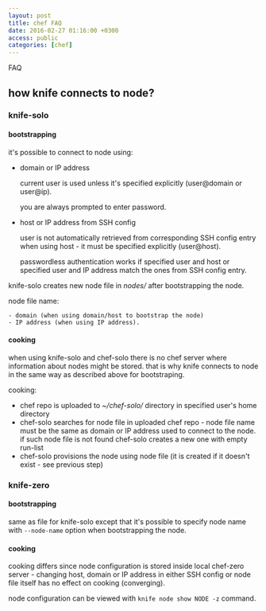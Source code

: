 ```yaml
---
layout: post
title: chef FAQ
date: 2016-02-27 01:16:00 +0300
access: public
categories: [chef]
---
```


FAQ

<!-- more -->

## how knife connects to node?

### knife-solo

####  bootstrapping

  it's possible to connect to node using:

  - domain or IP address

    current user is used unless it's specified explicitly
    (user@domain or user@ip).

    you are always prompted to enter password.

  - host or IP address from SSH config

    user is not automatically retrieved from corresponding SSH config entry
    when using host - it must be specified explicitly (user@host).

    passwordless authentication works if specified user and host or
    specified user and IP address match the ones from SSH config entry.

  knife-solo creates new node file in _nodes/_ after bootstrapping the node.

  node file name:

    - domain (when using domain/host to bootstrap the node)
    - IP address (when using IP address).

#### cooking

  when using knife-solo and chef-solo there is no chef server where
  information about nodes might be stored.
  that is why knife connects to node in the same way as described above
  for bootstraping.

  cooking:

  - chef repo is uploaded to _~/chef-solo/_ directory in
    specified user's home directory
  - chef-solo searches for node file in uploaded chef repo -
    node file name must be the same as domain or IP address used
    to connect to the node. if such node file is not found
    chef-solo creates a new one with empty run-list
  - chef-solo provisions the node using node file
    (it is created if it doesn't exist - see previous step)

### knife-zero

####  bootstrapping

  same as file for knife-solo except that it's possible to specify node
  name with `--node-name` option when bootstrapping the node.

#### cooking

  cooking differs since node configuration is stored inside local
  chef-zero server - changing host, domain or IP address in either SSH
  config or node file itself has no effect on cooking (converging).

  node configuration can be viewed with `knife node show NODE -z` command.
